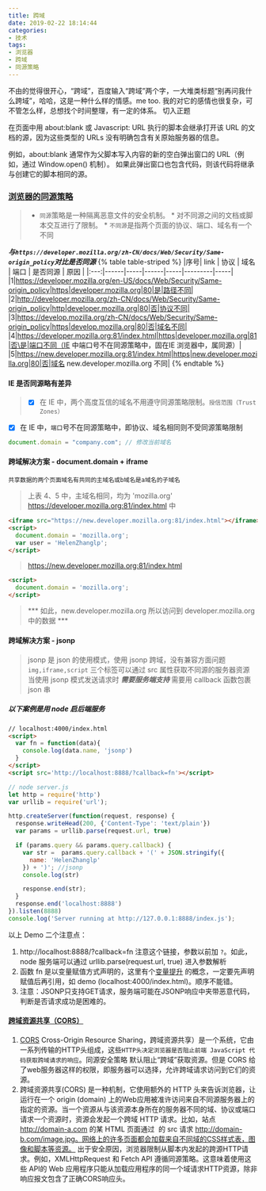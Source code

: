 ```yaml
---
title: 跨域
date: 2019-02-22 18:14:44
categories:
- 技术
tags:
- 浏览器
- 跨域
- 同源策略
---
```

不由的觉得很开心，“跨域”，百度输入“跨域”两个字，一大堆类标题“别再问我什么跨域”，哈哈，这是一种什么样的情感。me too.
我的对它的感情也很复杂，可不管怎么样，总想找个时间整理，有一定的体系。
切入正题

在页面中用 about:blank 或 Javascript: URL 执行的脚本会继承打开该 URL 的文档的源，因为这些类型的 URLs 没有明确包含有关原始服务器的信息。

例如，about:blank 通常作为父脚本写入内容的新的空白弹出窗口的 URL（例如，通过  Window.open()  机制）。 如果此弹出窗口也包含代码，则该代码将继承与创建它的脚本相同的源。

### [浏览器的同源策略](https://developer.mozilla.org/zh-CN/docs/Web/Security/Same-origin_policy)
> * `同源`策略是一种隔离恶意文件的安全机制。
  \* 对不同源之间的文档或脚本交互进行了限制。
  \* `不同源`是指两个页面的协议、端口、域名有一个不同

<!-- more -->

***与`https://developer.mozilla.org/zh-CN/docs/Web/Security/Same-origin_policy`对比是否同源***
{% table table-striped %}
|序号| link | 协议 | 域名 | 端口 | 是否同源 | 原因 |
|:---:|------|-----|------|-----|---------|-----|
|1|https://developer.mozilla.org/en-US/docs/Web/Security/Same-origin_policy|https|developer.mozilla.org|80|是|路径不同|
|2|http://developer.mozilla.org/zh-CN/docs/Web/Security/Same-origin_policy|http|developer.mozilla.org|80|否|协议不同|
|3|https://develop.mozilla.org/zh-CN/docs/Web/Security/Same-origin_policy|https|develop.mozilla.org|80|否|域名不同|
|4|https://developer.mozilla.org:81/index.html|https|developer.mozilla.org|81|否\是|端口不同（IE 中端口号不在同源策略中，固在IE 浏览器中，属同源）|
|5|https://new.developer.mozilla.org:81/index.html|https|new.developer.mozilla.org|80|否|域名 new.developer.mozilla.org 不同|
{% endtable %}

#### IE 是否同源略有差异
> - [x] 在 IE 中，两个高度互信的域名不用遵守同源策略限制。`授信范围（Trust Zones）`
- [x] 在 IE 中，`端口`号不在同源策略中，即协议、域名相同则不受同源策略限制

```Javascript
document.domain = "company.com"; // 修改当前域名
```

#### 跨域解决方案 - document.domain + iframe
`共享数据的两个页面域名有共同的主域名或b域名是a域名的子域名`
> 上表 4、5 中，主域名相同，均为 'mozilla.org'
  https://developer.mozilla.org:81/index.html 中
  ```html
  <iframe src="https://new.developer.mozilla.org:81/index.html"></iframe>
  <script>
    document.domain = 'mozilla.org';
    var user = 'HelenZhanglp';
  </script>
  ```
> https://new.developer.mozilla.org:81/index.html
  ```html
  <script>
    document.domain = 'mozilla.org';
  </script>
  ```
> *** 如此，new.developer.mozilla.org 所以访问到 developer.mozilla.org 中的数据 ***
#### 跨域解决方案 - jsonp
> jsonp 是 json 的使用模式，使用 jsonp 跨域，没有兼容方面问题
`img,iframe,script` 三个标签可以通过 src 属性获取不同源的服务器资源
当使用 jsonp 模式发送请求时 ***需要服务端支持*** 需要用 callback 函数包裹 json 串

##### 以下案例是用 node 启后端服务
```html
// localhost:4000/index.html
<script>
  var fn = function(data){
    console.log(data.name, 'jsonp')
  }
</script>
<script src='http://localhost:8888/?callback=fn'></script>
```
```javascript
// node server.js
let http = require('http')
var urllib = require('url');

http.createServer(function(request, response) {
  response.writeHead(200, {'Content-Type': 'text/plain'})
  var params = urllib.parse(request.url, true)

  if (params.query && params.query.callback) {
    var str =  params.query.callback + '(' + JSON.stringify({
      name: 'HelenZhanglp'
    }) + ')'; //jsonp
    console.log(str)

    response.end(str);
  }
  response.end('localhost:8888')
}).listen(8888)
console.log('Server running at http://127.0.0.1:8888/index.js');
```

以上 Demo 二个注意点：
1. http://localhost:8888/?callback=fn 注意这个链接，参数以前加 `?`。如此，node 服务端可以通过 urllib.parse(request.url, true) 进入参数解析
2. 函数 fn 是以变量赋值方式声明的，这里有个[变量提升]() 的概念，一定要先声明赋值后再引用，如 demo (localhost:4000/index.html)。顺序不能错。
3. 注意：JSONP只支持GET请求，服务端可能在JSONP响应中夹带恶意代码，判断是否请求成功是困难的。

#### [跨域资源共享（CORS）](https://developer.mozilla.org/zh-CN/docs/Web/HTTP/Access_control_CORS)
  1.  [CORS](https://developer.mozilla.org/zh-CN/docs/Glossary/CORS) Cross-Origin Resource Sharing，跨域资源共享）是一个系统，它由一系列传输的HTTP头组成，这些`HTTP头决定浏览器是否阻止前端 JavaScript 代码获取跨域请求的响应`。同源安全策略 默认阻止“跨域”获取资源。但是 CORS 给了web服务器这样的权限，即服务器可以选择，允许跨域请求访问到它们的资源。
  2.  跨域资源共享(CORS) 是一种机制，它使用额外的 HTTP 头来告诉浏览器，让运行在一个 origin (domain) 上的Web应用被准许访问来自不同源服务器上的指定的资源。当一个资源从与该资源本身所在的服务器不同的域、协议或端口请求一个资源时，资源会发起一个跨域 HTTP 请求。比如，站点 http://domain-a.com 的某 HTML 页面通过 <img> 的 src 请求 http://domain-b.com/image.jpg。网络上的许多页面都会加载来自不同域的CSS样式表，图像和脚本等资源。
  出于安全原因，浏览器限制从脚本内发起的跨源HTTP请求。例如，XMLHttpRequest 和 Fetch API 遵循同源策略。这意味着使用这些 API的 Web 应用程序只能从加载应用程序的同一个域请求HTTP资源，除非响应报文包含了正确CORS响应头。

